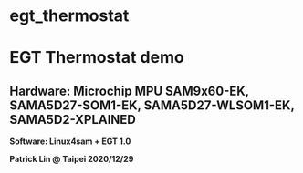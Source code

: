 # egt_thermostat

EGT Thermostat demo
====
Hardware:<b>
Microchip MPU<b>
SAM9x60-EK, SAMA5D27-SOM1-EK, SAMA5D27-WLSOM1-EK, SAMA5D2-XPLAINED
-------
Software:
Linux4sam + EGT 1.0

Patrick Lin @ Taipei
2020/12/29
